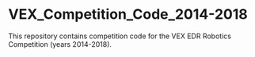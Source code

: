 # VEX_Competition_Code_2014-2018
This repository contains competition code for the VEX EDR Robotics Competition (years 2014-2018).

